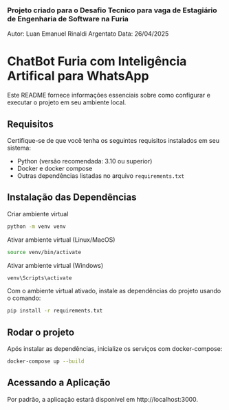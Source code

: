 ### Projeto criado para o Desafio Tecnico para vaga de Estagiário de Engenharia de Software na Furia
Autor: Luan Emanuel Rinaldi Argentato
Data: 26/04/2025

# ChatBot Furia com Inteligência Artifical para WhatsApp

Este README fornece informações essenciais sobre como configurar e executar o projeto em seu ambiente local.

## Requisitos

Certifique-se de que você tenha os seguintes requisitos instalados em seu sistema:

- Python (versão recomendada: 3.10 ou superior)
- Docker e docker compose
- Outras dependências listadas no arquivo `requirements.txt`


## Instalação das Dependências

Criar ambiente virtual
```bash
python -m venv venv
```

Ativar ambiente virtual (Linux/MacOS)
```bash
source venv/bin/activate
```

Ativar ambiente virtual (Windows)
```bash
venv\Scripts\activate
```

Com o ambiente virtual ativado, instale as dependências do projeto usando o comando:
```bash
pip install -r requirements.txt
```


## Rodar o projeto

Após instalar as dependências, inicialize os serviços com docker-compose:
```bash
docker-compose up --build
```

## Acessando a Aplicação

Por padrão, a aplicação estará disponível em http://localhost:3000.
